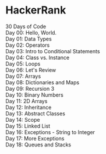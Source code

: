 # HackerRank
  
30 Days of Code  
Day 00: Hello, World.  
Day 01: Data Types  
Day 02: Operators  
Day 03: Intro to Conditional Statements  
Day 04: Class vs. Instance  
Day 05: Loops  
Day 06: Let's Review  
Day 07: Arrays  
Day 08: Dictionaries and Maps  
Day 09: Recursion 3  
Day 10: Binary Numbers  
Day 11: 2D Arrays  
Day 12: Inheritance  
Day 13: Abstract Classes  
Day 14: Scope  
Day 15: Linked List  
Day 16: Exceptions - String to Integer  
Day 17: More Exceptions  
Day 18: Queues and Stacks  
